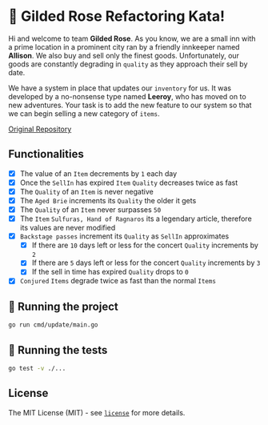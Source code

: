 # 👹 Gilded Rose Refactoring Kata!

Hi and welcome to team **Gilded Rose**. As you know, we are a small inn with a prime location in a
prominent city ran by a friendly innkeeper named **Allison**. We also buy and sell only the finest goods.
Unfortunately, our goods are constantly degrading in `quality` as they approach their sell by date. 

We have a system in place that updates our `inventory` for us. It was developed by a no-nonsense type named
**Leeroy**, who has moved on to new adventures. Your task is to add the new feature to our system so that
we can begin selling a new category of `items`.

[Original Repository](https://github.com/emilybache/GildedRose-Refactoring-Kata)

## Functionalities
- [x] The value of an `Item` decrements by `1` each day
- [x] Once the `SellIn` has expired `Item` `Quality` decreases twice as fast
- [x] The `Quality` of an `Item` is never negative
- [x] The `Aged Brie` increments its `Quality` the older it gets
- [x] The `Quality` of an `Item` never surpasses `50`
- [x] The `Item` `Sulfuras, Hand of Ragnaros` its a legendary article, therefore its values are never modified
- [x] `Backstage passes` increment its `Quality` as `SellIn` approximates
  - [x] If there are `10` days left or less for the concert `Quality` increments by `2`
  - [x] If there are `5` days left or less for the concert `Quality` increments by `3`
  - [x] If the sell in time has expired `Quality` drops to `0`
- [x] `Conjured` `Items` degrade twice as fast than the normal `Items` 

## 🏃 Running the project

```bash
go run cmd/update/main.go
```

## 🤖 Running the tests

```bash
go test -v ./...
```

## License
The MIT License (MIT) - see [`license`](https://github.com/ksrof/gilded-rose-kata/blob/main/LICENSE) for more details.

